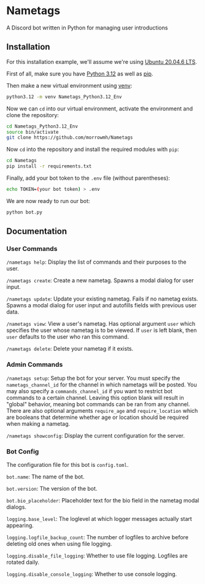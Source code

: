 # Nametags
A Discord bot written in Python for managing user introductions
## Installation
For this installation example, we'll assume we're using [Ubuntu 20.04.6 LTS](https://www.releases.ubuntu.com/focal/).

First of all, make sure you have [Python 3.12](https://linuxcapable.com/install-python-3-12-on-ubuntu-linux/) as well as [pip](https://stackoverflow.com/questions/6587507/how-to-install-pip-with-python-3).

Then make a new virtual environment using [venv](https://docs.python.org/3/library/venv.html):

```bash
python3.12 -m venv Nametags_Python3.12_Env
```

Now we can `cd` into our virtual environment, activate the environment and clone the repository:
```bash
cd Nametags_Python3.12_Env
source bin/activate
git clone https://github.com/morrowmh/Nametags
```

Now `cd` into the repository and install the required modules with `pip`:
```bash
cd Nametags
pip install -r requirements.txt
```

Finally, add your bot token to the `.env` file (without parentheses):
```bash
echo TOKEN=(your bot token) > .env
```

We are now ready to run our bot:
```bash
python bot.py
```

## Documentation

### User Commands
`/nametags help`: Display the list of commands and their purposes to the user.

`/nametags create`: Create a new nametag. Spawns a modal dialog for user input.

`/nametags update`: Update your existing nametag. Fails if no nametag exists. Spawns a modal dialog for user input and autofills fields with previous user data.

`/nametags view`: View a user's nametag. Has optional argument `user` which specifies the user whose nametag is to be viewed. If `user` is left blank, then `user` defaults to the user who ran this command.

`/nametags delete`: Delete your nametag if it exists.

### Admin Commands
`/nametags setup`: Setup the bot for your server. You must specify the `nametags_channel_id` for the channel in which nametags will be posted. You may also specify a `commands_channel_id` if you want to restrict bot commands to a certain channel. Leaving this option blank will result in "global" behavior, meaning bot commands can be ran from any channel. There are also optional arguments `require_age` and `require_location` which are booleans that determine whether age or location should be required when making a nametag.

`/nametags showconfig`: Display the current configuration for the server.

### Bot Config
The configuration file for this bot is `config.toml`.

`bot.name`: The name of the bot.

`bot.version`: The version of the bot.

`bot.bio_placeholder`: Placeholder text for the bio field in the nametag modal dialogs.

`logging.base_level`: The loglevel at which logger messages actually start appearing.

`logging.logfile_backup_count`: The number of logfiles to archive before deleting old ones when using file logging.

`logging.disable_file_logging`: Whether to use file logging. Logfiles are rotated daily.

`logging.disable_console_logging`: Whether to use console logging.